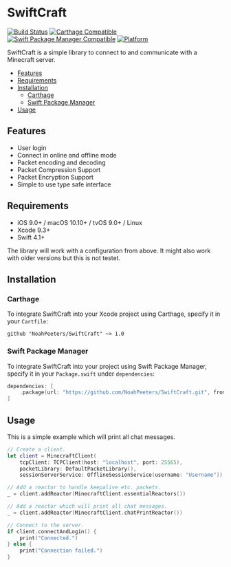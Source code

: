 # SwiftCraft

[![Build Status](https://travis-ci.com/NoahPeeters/SwiftCraft.svg?token=HsyqpG6RFpdTFfmvYcAF&branch=master)](https://travis-ci.com/NoahPeeters/SwiftCraft)
[![Carthage Compatible](https://img.shields.io/badge/Carthage-compatible-4BC51D.svg?style=flat)](https://github.com/Carthage/Carthage)
[![Swift Package Manager Compatible](https://img.shields.io/badge/SPM-compatible-4BC51D.svg?style=flat)](https://github.com/apple/swift-package-manager)
[![Platform](https://img.shields.io/badge/Platforms-iOS%20%7C%20macOS%20%7C%20tvOS%20%7C%20Linux-909090.svg?style=flat)](https://github.com/Carthage/Carthage)

SwiftCraft is a simple library to connect to and communicate with a Minecraft server.

- [Features](#features)
- [Requirements](#requirements)
- [Installation](#installation)
  - [Carthage](#carthage)
  - [Swift Package Manager](#swift-package-manager)
- [Usage](#usage)

## Features

- User login
- Connect in online and offline mode
- Packet encoding and decoding
- Packet Compression Support
- Packet Encryption Support
- Simple to use type safe interface

## Requirements

- iOS 9.0+ / macOS 10.10+ / tvOS 9.0+ / Linux
- Xcode 9.3+
- Swift 4.1+

The library will work with a configuration from above. It might also work with older versions but this is not testet.

## Installation

### Carthage

To integrate SwiftCraft into your Xcode project using Carthage, specify it in your `Cartfile`:

```
github "NoahPeeters/SwiftCraft" ~> 1.0
```

### Swift Package Manager

To integrate SwiftCraft into your project using Swift Package Manager, specify it in your `Package.swift` under `dependencies`:

```swift
dependencies: [
    .package(url: "https://github.com/NoahPeeters/SwiftCraft.git", from: "1.0.0")
]
```

## Usage

This is a simple example which will print all chat messages.

```swift
// Create a client.
let client = MinecraftClient(
    tcpClient: TCPClient(host: "localhost", port: 25565),
    packetLibrary: DefaultPacketLibrary(),
    sessionServerService: OfflineSessionService(username: "Username"))

// Add a reactor to handle keepalive etc. packets.
_ = client.addReactor(MinecraftClient.essentialReactors())

// Add a reactor which will print all chat messages.
_ = client.addReactor(MinecraftClient.chatPrintReactor())

// Connect to the server.
if client.connectAndLogin() {
    print("Connected.")
} else {
    print("Connection failed.")
}
```






